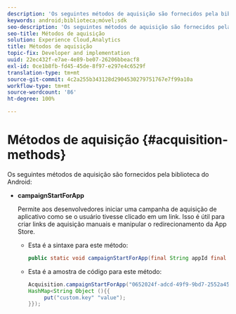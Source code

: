 ```yaml
---
description: 'Os seguintes métodos de aquisição são fornecidos pela biblioteca do Android '
keywords: android;biblioteca;móvel;sdk
seo-description: 'Os seguintes métodos de aquisição são fornecidos pela biblioteca do Android '
seo-title: Métodos de aquisição
solution: Experience Cloud,Analytics
title: Métodos de aquisição
topic-fix: Developer and implementation
uuid: 22ec432f-e7ae-4e89-be07-26206bbeacf8
exl-id: 0ce1b8fb-fd45-45de-8f97-e297e4c6529f
translation-type: tm+mt
source-git-commit: 4c2a255b343128d2904530279751767e7f99a10a
workflow-type: tm+mt
source-wordcount: '86'
ht-degree: 100%

---
```


# Métodos de aquisição {#acquisition-methods}

Os seguintes métodos de aquisição são fornecidos pela biblioteca do Android:

* **campaignStartForApp**

   Permite aos desenvolvedores iniciar uma campanha de aquisição de aplicativo como se o usuário tivesse clicado em um link. Isso é útil para criar links de aquisição manuais e manipular o redirecionamento da App Store.

   * Esta é a sintaxe para este método:

      ```java
      public static void campaignStartForApp(final String appId final Map<String Object> data); 
      ```

   * Esta é a amostra de código para este método:

      ```java
      Acquisition.campaignStartForApp("0652024f-adcd-49f9-9bd7-2552a4564d2f" new 
      HashMap<String Object (){{
           put("custom.key" "value");
      }}); 
      ```
